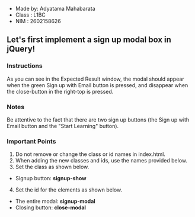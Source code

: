 - Made by: Adyatama Mahabarata
- Class : L1BC
- NIM : 2602158626

## Let's first implement a sign up modal box in jQuery!

### Instructions
As you can see in the Expected Result window, the modal should appear when the green Sign up with Email button is pressed, and disappear when the close-button in the right-top is pressed.

### Notes
Be attentive to the fact that there are two sign up buttons (the Sign up with Email button and the "Start Learning" button).

### Important Points
1. Do not remove or change the class or id names in index.html.
2. When adding the new classes and ids, use the names provided below.
3. Set the class as shown below.
- Signup button: **signup-show**
4. Set the id for the elements as shown below.
- The entire modal: **signup-modal** 
- Closing button: **close-modal**

